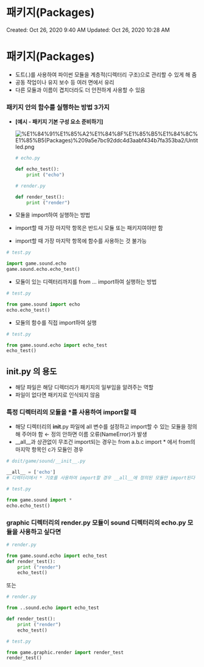 # 패키지(Packages)

Created: Oct 26, 2020 9:40 AM
Updated: Oct 26, 2020 10:28 AM

# 패키지(Packages)

- 도트(.)를 사용하여 파이썬 모듈을 계층적(디렉터리 구조)으로 관리할 수 있게 해 줌
- 공동 작업이나 유지 보수 등 여러 면에서 유리
- 다른 모듈과 이름이 겹치더라도 더 안전하게 사용할 수 있음

### 패키지 안의 함수를 실행하는 방법 3가지

- **[예시 - 패키지 기본 구성 요소 준비하기]**

    ![%E1%84%91%E1%85%A2%E1%84%8F%E1%85%B5%E1%84%8C%E1%85%B5(Packages)%209a5e7bc92ddc4d3aabf434b7fa353ba2/Untitled.png](%E1%84%91%E1%85%A2%E1%84%8F%E1%85%B5%E1%84%8C%E1%85%B5(Packages)%209a5e7bc92ddc4d3aabf434b7fa353ba2/Untitled.png)

    ```python
    # echo.py

    def echo_test():
        print ("echo")
    ```

    ```python
    # render.py

    def render_test():
        print ("render")
    ```

- 모듈을 import하여 실행하는 방법
- import할 때 가장 마지막 항목은 반드시 모듈 또는 패키지여야만 함
- import할 때 가장 마지막 항목에 함수를 사용하는 것 불가능

```python
# test.py

import game.sound.echo
game.sound.echo.echo_test()
```

- 모듈이 있는 디렉터리까지를 from ... import하여 실행하는 방법

```python
# test.py

from game.sound import echo
echo.echo_test()
```

- 모듈의 함수를 직접 import하여 실행

```python
# test.py

from game.sound.echo import echo_test
echo_test()
```

## __**init**__**.py** 의 용도

- 해당 파일은 해당 디렉터리가 패키지의 일부임을 알려주는 역할
- 파일이 없다면 패키지로 인식되지 않음

### 특정 디렉터리의 모듈을 *를 사용하여 import할 때

- 해당 디렉터리의 __init__.py 파일에 all 변수를 설정하고 import할 수 있는 모듈을 정의해 주어야 함 ← 정의 안하면 이름 오류(NameError)가 발생
- __all__과 상관없이 무조건 import되는 경우는 from a.b.c import * 에서 from의 마지막 항목인 c가 모듈인 경우

```python
# doit/game/sound/__init__.py

__all__ = ['echo']
# 디렉터리에서 * 기호를 사용하여 import할 경우 __all__에 정의된 모듈만 import된다
```

```python
# test.py

from game.sound import *
echo.echo_test()
```

### graphic 디렉터리의 render.py 모듈이 sound 디렉터리의 echo.py 모듈을 사용하고 싶다면

```python
# render.py

from game.sound.echo import echo_test
def render_test():
    print ("render")
    echo_test()
```

또는

```python
# render.py

from ..sound.echo import echo_test

def render_test():
    print ("render")
    echo_test()
```

```python
# test.py

from game.graphic.render import render_test
render_test()
```